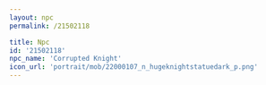 ```yaml
---
layout: npc
permalink: /21502118

title: Npc
id: '21502118'
npc_name: 'Corrupted Knight'
icon_url: 'portrait/mob/22000107_n_hugeknightstatuedark_p.png'
---
```

